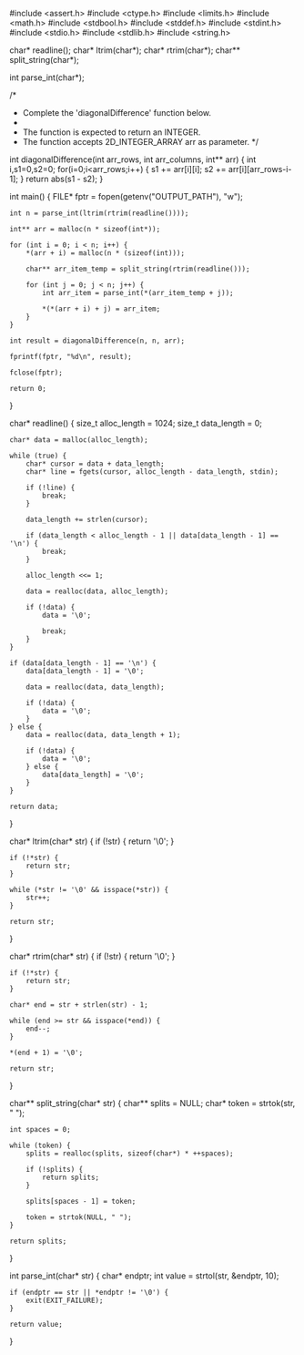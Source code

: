 #include <assert.h>
#include <ctype.h>
#include <limits.h>
#include <math.h>
#include <stdbool.h>
#include <stddef.h>
#include <stdint.h>
#include <stdio.h>
#include <stdlib.h>
#include <string.h>

char* readline();
char* ltrim(char*);
char* rtrim(char*);
char** split_string(char*);

int parse_int(char*);

/*
 * Complete the 'diagonalDifference' function below.
 *
 * The function is expected to return an INTEGER.
 * The function accepts 2D_INTEGER_ARRAY arr as parameter.
 */

int diagonalDifference(int arr_rows, int arr_columns, int** arr) {
int i,s1=0,s2=0;
for(i=0;i<arr_rows;i++)
{
s1 += arr[i][i];
s2 += arr[i][arr_rows-i-1];
}
return abs(s1 - s2);
}

int main()
{
    FILE* fptr = fopen(getenv("OUTPUT_PATH"), "w");

    int n = parse_int(ltrim(rtrim(readline())));

    int** arr = malloc(n * sizeof(int*));

    for (int i = 0; i < n; i++) {
        *(arr + i) = malloc(n * (sizeof(int)));

        char** arr_item_temp = split_string(rtrim(readline()));

        for (int j = 0; j < n; j++) {
            int arr_item = parse_int(*(arr_item_temp + j));

            *(*(arr + i) + j) = arr_item;
        }
    }

    int result = diagonalDifference(n, n, arr);

    fprintf(fptr, "%d\n", result);

    fclose(fptr);

    return 0;
}

char* readline() {
    size_t alloc_length = 1024;
    size_t data_length = 0;

    char* data = malloc(alloc_length);

    while (true) {
        char* cursor = data + data_length;
        char* line = fgets(cursor, alloc_length - data_length, stdin);

        if (!line) {
            break;
        }

        data_length += strlen(cursor);

        if (data_length < alloc_length - 1 || data[data_length - 1] == '\n') {
            break;
        }

        alloc_length <<= 1;

        data = realloc(data, alloc_length);

        if (!data) {
            data = '\0';

            break;
        }
    }

    if (data[data_length - 1] == '\n') {
        data[data_length - 1] = '\0';

        data = realloc(data, data_length);

        if (!data) {
            data = '\0';
        }
    } else {
        data = realloc(data, data_length + 1);

        if (!data) {
            data = '\0';
        } else {
            data[data_length] = '\0';
        }
    }

    return data;
}

char* ltrim(char* str) {
    if (!str) {
        return '\0';
    }

    if (!*str) {
        return str;
    }

    while (*str != '\0' && isspace(*str)) {
        str++;
    }

    return str;
}

char* rtrim(char* str) {
    if (!str) {
        return '\0';
    }

    if (!*str) {
        return str;
    }

    char* end = str + strlen(str) - 1;

    while (end >= str && isspace(*end)) {
        end--;
    }

    *(end + 1) = '\0';

    return str;
}

char** split_string(char* str) {
    char** splits = NULL;
    char* token = strtok(str, " ");

    int spaces = 0;

    while (token) {
        splits = realloc(splits, sizeof(char*) * ++spaces);

        if (!splits) {
            return splits;
        }

        splits[spaces - 1] = token;

        token = strtok(NULL, " ");
    }

    return splits;
}

int parse_int(char* str) {
    char* endptr;
    int value = strtol(str, &endptr, 10);

    if (endptr == str || *endptr != '\0') {
        exit(EXIT_FAILURE);
    }

    return value;
}
